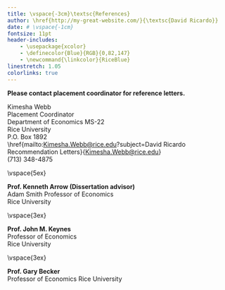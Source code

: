 ```yaml
---
title: \vspace{-3cm}\textsc{References}
author: \href{http://my-great-website.com/}{\textsc{David Ricardo}}
date: # \vspace{-1cm}
fontsize: 11pt
header-includes:
    - \usepackage{xcolor}
    - \definecolor{Blue}{RGB}{0,82,147}
    - \newcommand{\linkcolor}{RiceBlue}
linestretch: 1.05
colorlinks: true
---
```


<!-- pandoc -m References.md -o References.pdf -->

<!-- Note 2 spaces after each line to ensure line break -->

**Please contact placement coordinator for reference letters.**  

Kimesha Webb  
Placement Coordinator  
Department of Economics MS-22  
Rice University  
P.O. Box 1892  
\href{mailto:Kimesha.Webb@rice.edu?subject=David Ricardo Recommendation Letters}{Kimesha.Webb@rice.edu}  
(713) 348-4875  

\vspace{5ex}

**Prof. Kenneth Arrow (Dissertation advisor)**  
Adam Smith Professor of Economics  
Rice University  

\vspace{3ex}

**Prof. John M. Keynes**  
Professor of Economics   
Rice University  

\vspace{3ex}

**Prof. Gary Becker**  
Professor of Economics
Rice University
